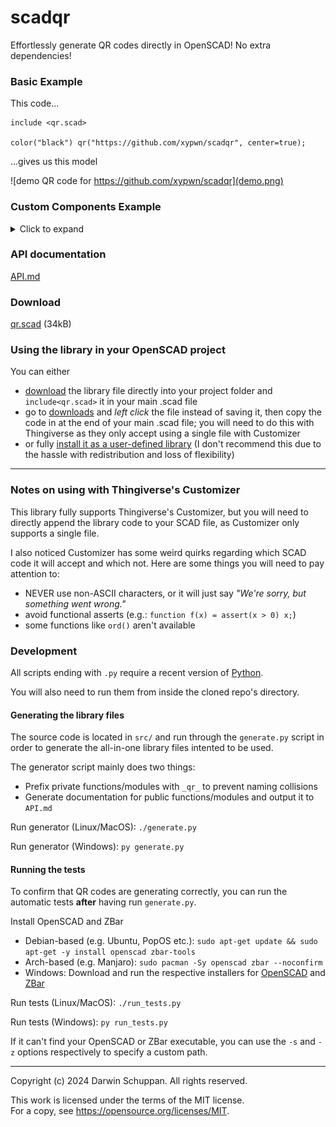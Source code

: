 # scadqr
Effortlessly generate QR codes directly in OpenSCAD! No extra dependencies!

### Basic Example
This code...
```scad
include <qr.scad>

color("black") qr("https://github.com/xypwn/scadqr", center=true);
```
...gives us this model

![demo QR code for https://github.com/xypwn/scadqr](demo.png)

### Custom Components Example
<details>
<summary>Click to expand</summary>

You can specify custom models for each module ("pixel"), position pattern and alignment pattern.
To do this, you can use the [`qr_custom()`](API.md#qr_custom---generates-a-qr-code-using-custom-elements) function. 
See the [API docs](API.md#qr_custom---generates-a-qr-code-using-custom-elements) for all the details.

The following shows an example using round components.

```scad
include <qr.scad>

color("black") qr_custom("https://github.com/xypwn/scadqr") {
    // Module
    translate([0.5, 0.5, 0])
        scale([0.7, 0.7, 1])
        cylinder(h=1, d=1, center=false, $fn=16);
    // Position pattern
    translate([3.5, 3.5, 0]) linear_extrude(1) union() {
        difference() {
            circle(d=7, $fn=32);
            circle(d=5.2, $fn=32);
        }
        circle(d=3, $fn=24);
    }
    // Alignment pattern
    translate([2.5, 2.5, 0]) linear_extrude(1) union() {
        difference() {
            circle(d=4.3, $fn=32);
            circle(d=3, $fn=32);
        }
        circle(d=1, $fn=16);
    }
}
```

![demo QR code for https://github.com/xypwn/scadqr with round components](demo-custom.png)
</details>

### API documentation
[API.md](API.md)

### Download
[qr.scad](qr.scad) (34kB)

### Using the library in your OpenSCAD project
You can either
- [download](#download) the library file directly into your project folder and `include<qr.scad>` it in your main .scad file
- go to [downloads](#download) and *left click* the file instead of saving it, then copy the code in at the end of your main .scad file; you will need to do this with Thingiverse as they only accept using a single file with Customizer
- or fully [install it as a user-defined library](https://en.wikibooks.org/wiki/OpenSCAD_User_Manual/Libraries) (I don't recommend this due to the hassle with redistribution and loss of flexibility)

---

### Notes on using with Thingiverse's Customizer
This library fully supports Thingiverse's Customizer, but you will need to directly append the library code to your SCAD file, as Customizer only supports a single file.

I also noticed Customizer has some weird quirks regarding which SCAD code it will accept and which not. Here are some things you will need to pay attention to:
- NEVER use non-ASCII characters, or it will just say *"We're sorry, but something went wrong."*
- avoid functional asserts (e.g.: `function f(x) = assert(x > 0) x;`)
- some functions like `ord()` aren't available

### Development
All scripts ending with `.py` require a recent version of [Python](https://www.python.org/downloads/).

You will also need to run them from inside the cloned repo's directory.

#### Generating the library files
The source code is located in `src/` and run through the `generate.py` script in order to generate the all-in-one library files intented to be used.

The generator script mainly does two things:
- Prefix private functions/modules with `_qr_` to prevent naming collisions
- Generate documentation for public functions/modules and output it to `API.md`

Run generator (Linux/MacOS): `./generate.py`

Run generator (Windows): `py generate.py`

#### Running the tests
To confirm that QR codes are generating correctly, you can run the automatic tests **after** having run `generate.py`.

Install OpenSCAD and ZBar
- Debian-based (e.g. Ubuntu, PopOS etc.):  `sudo apt-get update && sudo apt-get -y install openscad zbar-tools`
- Arch-based (e.g. Manjaro):  `sudo pacman -Sy openscad zbar --noconfirm`
- Windows: Download and run the respective installers for [OpenSCAD](https://openscad.org/downloads.html) and [ZBar](https://zbar.sourceforge.net/download.html)

Run tests (Linux/MacOS): `./run_tests.py`

Run tests (Windows): `py run_tests.py`

If it can't find your OpenSCAD or ZBar executable, you can use the `-s` and `-z` options respectively to specify a custom path.

---
Copyright (c) 2024 Darwin Schuppan. All rights reserved.

This work is licensed under the terms of the MIT license.  
For a copy, see <https://opensource.org/licenses/MIT>.
